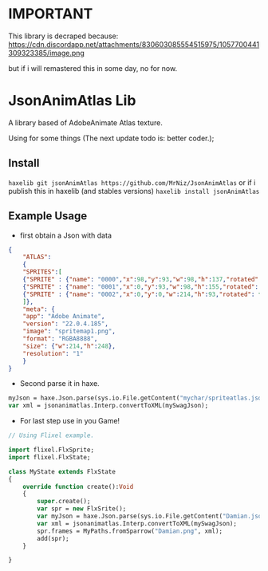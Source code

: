 # IMPORTANT
This library is decraped because:
https://cdn.discordapp.net/attachments/830603085554515975/1057700441309323385/image.png

but if i will remastered this in some day, no for now.
# JsonAnimAtlas Lib
A library based of AdobeAnimate Atlas texture.

Using for some things (The next update todo is: better coder.);


## Install
`haxelib git jsonAnimAtlas https://github.com/MrNiz/JsonAnimAtlas`
or if i publish this in haxelib (and stables versions)
`haxelib install jsonAnimAtlas`

## Example Usage

- first obtain a Json with data
```json
{
    "ATLAS": 
    {
    "SPRITES":[ 
    {"SPRITE" : {"name": "0000","x":98,"y":93,"w":98,"h":137,"rotated": false}},
    {"SPRITE" : {"name": "0001","x":0,"y":93,"w":98,"h":155,"rotated": false}},
    {"SPRITE" : {"name": "0002","x":0,"y":0,"w":214,"h":93,"rotated": false}}
    ]},
    "meta": {
    "app": "Adobe Animate",
    "version": "22.0.4.185",
    "image": "spritemap1.png",
    "format": "RGBA8888",
    "size": {"w":214,"h":248},
    "resolution": "1"
    }
}
```
- Second parse it in haxe.
```haxe
myJson = haxe.Json.parse(sys.io.File.getContent("mychar/spriteatlas.json").trim());
var xml = jsonanimatlas.Interp.convertToXML(mySwagJson);
```
- For last step use in you Game!
```haxe
// Using Flixel example.

import flixel.FlxSprite;
import flixel.FlxState;

class MyState extends FlxState
{
    override function create():Void
    {
        super.create();
        var spr = new FlxSrite();
        var myJson = haxe.Json.parse(sys.io.File.getContent("Damian.json").trim());
        var xml = jsonanimatlas.Interp.convertToXML(mySwagJson);
        spr.frames = MyPaths.fromSparrow("Damian.png", xml);
        add(spr);
    }

}
```
